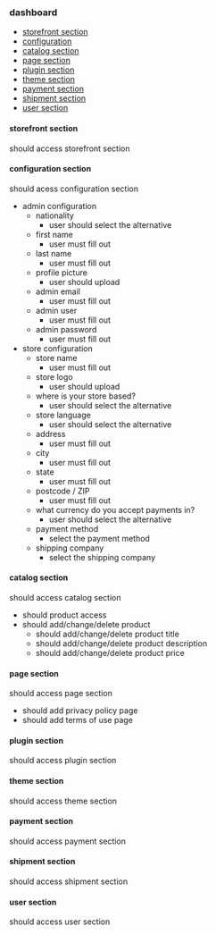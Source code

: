 ### dashboard
- [storefront section](#storefront-section)
- [configuration](#configuration)
- [catalog section](#catalog-section)
- [page section](#page-section)
- [plugin section](#plugin-section)
- [theme section](#theme-section)
- [payment section](#payment-section)
- [shipment section](#shipment-section)
- [user section](#user-section)

#### storefront section
should access storefront section

#### configuration section
should acess configuration section
* admin configuration
  * nationality
    * user should select the alternative
  * first name
    * user must fill out
  * last name
    * user must fill out
  * profile picture
    * user should upload
  * admin email
    * user must fill out
  * admin user
    * user must fill out
  * admin password
    * user must fill out
* store configuration
  * store name
    * user must fill out
  * store logo
    * user should upload
  * where is your store based?
    * user should select the alternative
  * store language
    * user should select the alternative
  * address
    * user must fill out
  * city
    * user must fill out
  * state
    * user must fill out
  * postcode / ZIP
    * user must fill out
  * what currency do you accept payments in?
    * user should select the alternative
  * payment method
    * select the payment method
  * shipping company
    * select the shipping company

#### catalog section
should access catalog section
* should product access
* should add/change/delete product
  * should add/change/delete product title
  * should add/change/delete product description
  * should add/change/delete product price

#### page section
should access page section
* should add privacy policy page
* should add terms of use page

#### plugin section
should access plugin section

#### theme section
should access theme section

#### payment section
should access payment section

#### shipment section
should access shipment section

#### user section
should access user section
 
